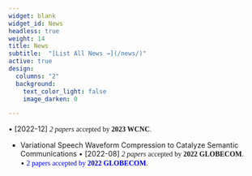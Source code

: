 ```yaml
---
widget: blank
widget_id: News
headless: true
weight: 14
title: News
subtitle:  "[List All News →](/news/)"
active: true
design:
  columns: "2"
  background:
    text_color_light: false
    image_darken: 0

---
```

• [2022-12] <font face=consolas> *2 papers* accepted by **2023 WCNC**.</font><br/>
  - Variational Speech Waveform Compression to Catalyze Semantic Communications
• [2022-08] <font face=consolas> *2 papers* accepted by **2022 GLOBECOM**.</font><br/>
• <font face=consolas color=blue>2 papers accepted by **2022 GLOBECOM**. </font><br/>

